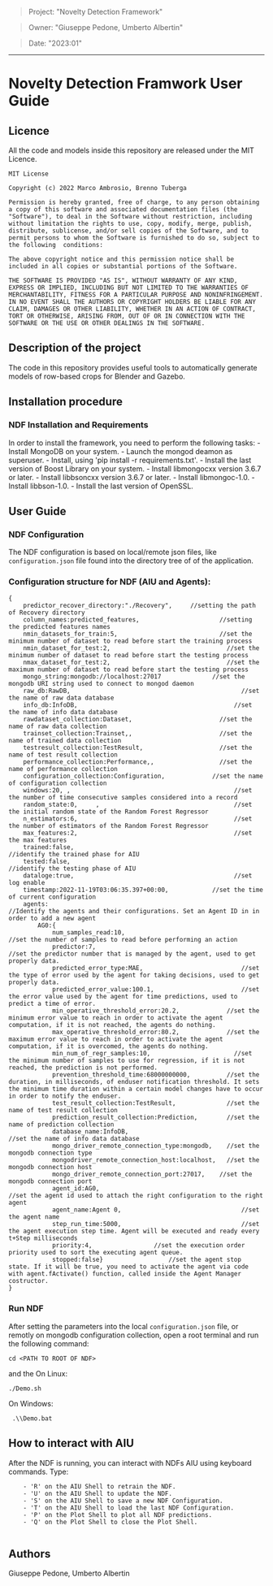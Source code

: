 > Project: "Novelty Detection Framework"

> Owner: "Giuseppe Pedone, Umberto Albertin" 

> Date: "2023:01" 

---

# Novelty Detection Framwork User Guide

## Licence 

All the code and models inside this repository are released under the MIT Licence.

```
MIT License

Copyright (c) 2022 Marco Ambrosio, Brenno Tuberga

Permission is hereby granted, free of charge, to any person obtaining a copy of this software and associated documentation files (the "Software"), to deal in the Software without restriction, including without limitation the rights to use, copy, modify, merge, publish, distribute, sublicense, and/or sell copies of the Software, and to permit persons to whom the Software is furnished to do so, subject to the following  conditions:

The above copyright notice and this permission notice shall be included in all copies or substantial portions of the Software.

THE SOFTWARE IS PROVIDED "AS IS", WITHOUT WARRANTY OF ANY KIND, EXPRESS OR IMPLIED, INCLUDING BUT NOT LIMITED TO THE WARRANTIES OF MERCHANTABILITY, FITNESS FOR A PARTICULAR PURPOSE AND NONINFRINGEMENT. IN NO EVENT SHALL THE AUTHORS OR COPYRIGHT HOLDERS BE LIABLE FOR ANY CLAIM, DAMAGES OR OTHER LIABILITY, WHETHER IN AN ACTION OF CONTRACT, TORT OR OTHERWISE, ARISING FROM, OUT OF OR IN CONNECTION WITH THE SOFTWARE OR THE USE OR OTHER DEALINGS IN THE SOFTWARE.
```

## Description of the project

The code in this repository provides useful tools to automatically generate models of row-based crops for Blender and Gazebo.

## Installation procedure

###  NDF Installation and Requirements

In order to install the framework, you need to perform the following tasks:
	-   Install MongoDB on your system.
	-   Launch the mongod deamon as superuser.
	-   Install, using 'pip install -r requirements.txt'.
	-   Install the last version of Boost Library on your system.
	-   Install libmongocxx version 3.6.7 or later.
	-   Install libbsoncxx version 3.6.7 or later.
	-   Install libmongoc-1.0.
	-   Install libbson-1.0.
	-   Install the last version of OpenSSL.
  
## User Guide

### NDF Configuration

The NDF configuration is based on local/remote json files, like `configuration.json` file found into the directory tree of of the application.

### Configuration structure for NDF (AIU and Agents):

```
{
	predictor_recover_directory:"./Recovery",     //setting the path of Recovery directory
	column_names:predicted_features,				      //setting the predicted features names
	nmin_datasets_for_train:5,					          //set the minimum number of dataset to read before start the training process
	nmin_dataset_for_test:2,					            //set the minimum number of dataset to read before start the testing process
	nmax_dataset_for_test:2,					            //set the maximum number of dataset to read before start the testing process
	mongo_string:mongodb://localhost:27017				//set the mongodb URI string used to connect to mongod daemon
	raw_db:RawDB,							                    //set the name of raw data database 
	info_db:InfoDB,							                  //set the name of info data database
	rawdataset_collection:Dataset,					      //set the name of raw data collection
	trainset_collection:Trainset,,					      //set the name of trained data collection
	testresult_collection:TestResult,				      //set the name of test result collection
	performance_collection:Performance,,				  //set the name of performance collection
	configuration_collection:Configuration,				//set the name of configuration collection
	windows:20,	,						                      //set the number of time consecutive samples considered into a record 
	random_state:0,		,					                  //set the initial random state of the Random Forest Regressor
	n_estimators:6,							                  //set the number of estimators of the Random Forest Regressor
	max_features:2,							                  //set the max features
	trained:false,							                  //identify the trained phase for AIU
	tested:false,							                    //identify the testing phase of AIU
	dataloge:true,							                  //set log enable
	timestamp:2022-11-19T03:06:35.397+00:00,			//set the time of current configuration
	agents: 							                        //Identify the agents and their configurations. Set an Agent ID in in order to add a new agent
		AG0:{
			num_samples_read:10,				                  //set the number of samples to read before performing an action
			predictor:7,					                        //set the predictor number that is managed by the agent, used to get properly data.
			predicted_error_type:MAE,			                //set the type of error used by the agent for taking decisions, used to get properly data.
			predicted_error_value:100.1,			            //set the error value used by the agent for time predictions, used to predict a time of error.
			min_operative_threshold_error:20.2,		        //set the minimum error value to reach in order to activate the agent computation, if it is not reached, the agents do nothing.
			max_operative_threshold_error:80.2,		        //set the maximum error value to reach in order to activate the agent computation, if it is overcomed, the agents do nothing.
			min_num_of_regr_samples:10,			              //set the minimum number of samples to use for regression, if it is not reached, the prediction is not performed.
			prevention_threshold_time:68000000000,		    //set the duration, in milliseconds, of enduser notification threshold. It sets the minimum time duration within a certain model changes have to occur in order to notify the enduser.  
			test_result_collection:TestResult,		        //set the name of test result collection
			prediction_result_collection:Prediction,	    //set the name of prediction collection
			database_name:InfoDB,				                  //set the name of info data database
			mongo_driver_remote_connection_type:mongodb,	//set the mongodb connection type
			mongodriver_remote_connection_host:localhost,	//set the mongodb connection host
			mongo_driver_remote_connection_port:27017,	  //set the mongodb connection port
			agent_id:AG0,					                        //set the agent id used to attach the right configuration to the right agent
			agent_name:Agent 0,				                    //set the agent name
			step_run_time:5000,				                    //set the agent execution step time. Agent will be executed and ready every t+Step milliseconds 
			priority:4,					//set the execution order priority used to sort the executing agent queue. 
			stopped:false}					//set the agent stop state. If it will be true, you need to activate the agent via code with agent.fActivate() function, called inside the Agent Manager costructor. 
}
```


### Run NDF

After setting the parameters into the local `configuration.json` file, or remotly on mongodb configuration collection, open a root terminal and run the following command:

```
cd <PATH TO ROOT OF NDF>

```


and the On Linux:

```
./Demo.sh

```

On Windows:

```
 .\\Demo.bat

```

## How to interact with AIU

After the NDF is running, you can interact with NDFs AIU using keyboard commands. Type:


```
	- 'R' on the AIU Shell to retrain the NDF.
	- 'U' on the AIU Shell to update the NDF.
	- 'S' on the AIU Shell to save a new NDF Configuration.
	- 'T' on the AIU Shell to load the last NDF Configuration.
	- 'P' on the Plot Shell to plot all NDF predictions.
	- 'Q' on the Plot Shell to close the Plot Shell.
  
```


## Authors

Giuseppe Pedone, Umberto Albertin
